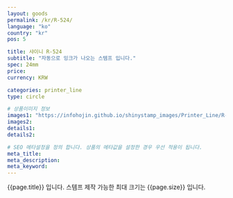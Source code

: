 ```yaml
---
layout: goods
permalink: /kr/R-524/
language: "ko"
country: "kr"
pos: 5

title: 샤이니 R-524
subtitle: "자동으로 잉크가 나오는 스템프 입니다."
spec: 24mm
price: 
currency: KRW

categories: printer_line
type: circle

# 상품이미지 정보
images1: "https://infohojin.github.io/shinystamp_images/Printer_Line/R-524/R-524_1.jpg"
images2:
details1:
details2:    

# SEO 메타설정을 정의 합니다. 상품의 메타값을 설정한 경우 우선 적용이 됩니다.
meta_title: 
meta_description:
meta_keyword:
---
```


{{page.title}} 입니다. 스템프 제작 가능한 최대 크기는 {{page.size}} 입니다.